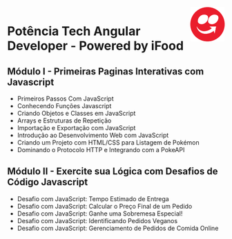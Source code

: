
 <img src="icone-ifood.png" with="80" height="80" align="right">
  
# Potência Tech Angular Developer - Powered by iFood

## Módulo I - Primeiras Paginas Interativas com Javascript


* Primeiros Passos Com JavaScript
* Conhecendo Funções Javascript
* Criando Objetos e Classes em JavaScript
* Arrays e Estruturas de Repetição
* Importação e Exportação com JavaScript
* Introdução ao Desenvolvimento Web com JavaScript
* Criando um Projeto com HTML/CSS para Listagem de Pokémon
* Dominando o Protocolo HTTP e Integrando com a PokeAPI
<!--
* Construindo uma Pokédex com JavaScript
* Criando Seu Currículo Online Com HTML e GitHub Pages
-->
## Módulo II - Exercite sua Lógica com Desafios de Código Javascript

* Desafio com JavaScript: Tempo Estimado de Entrega
* Desafio com JavaScript: Calcular o Preço Final de um Pedido
* Desafio com JavaScript: Ganhe uma Sobremesa Especial!
* Desafio com JavaScript: Identificando Pedidos Veganos
* Desafio com JavaScript: Gerenciamento de Pedidos de Comida Online 
<!--
## Módulo III - Ganhando Produtividade com a plataforma Angular

* Trabalhando com Web Components no Front-end
* Typescript para Angular
* Introdução ao ecosistema angular
* Trabalhando com componentes Angular
* LifeCycle Hooks Angular
* Single Page Application com Angular
* Módulos Angular
* Criando um Blog com Angular

## Módulo II - Exercite sua Lógica com Desafios de Código Javascript
*
## Módulo III - Ganhando Produtividade com a plataforma Angular
*
>>>>>>> c125605fe1ce59d4e66bf4b1a7e464e198078416
## Módulo IV - Explorando JSON na Prática com Desafios de Código
*

## Módulo V - Trabalhando com Rotas e Serviços no Angular
*
-->
